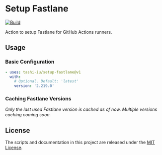 # Setup Fastlane

[![Build](https://github.com/tashi-iu/setup-fastlane/actions/workflows/build.yaml/badge.svg?branch=main)](https://github.com/tashi-iu/setup-fastlane/actions/workflows/build.yaml)

Action to setup Fastlane for GitHub Actions runners.

## Usage

### Basic Configuration

```yaml
- uses: tashi-iu/setup-fastlane@v1
  with:
    # Optional. Default: 'latest'
    version: '2.219.0'
```

### Caching Fastlane Versions

_Only the last used Fastlane version is cached as of now. Multiple versions caching coming soon._

## License

The scripts and documentation in this project are released under the [MIT License](LICENSE).
